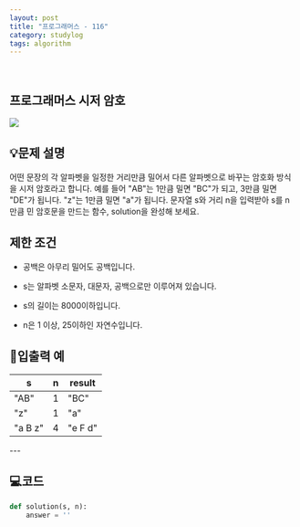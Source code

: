 ```yaml
---
layout: post
title: "프로그래머스 - 116"
category: studylog
tags: algorithm
---
```


<br>

## 프로그래머스 시저 암호


![](https://velog.velcdn.com/images/dlsdud9098/post/e1464da6-734f-4172-a5d3-8df73b71a328/image.png)
## 💡문제 설명
어떤 문장의 각 알파벳을 일정한 거리만큼 밀어서 다른 알파벳으로 바꾸는 암호화 방식을 시저 암호라고 합니다.  예를 들어 "AB"는 1만큼 밀면 "BC"가 되고, 3만큼 밀면 "DE"가 됩니다. "z"는 1만큼 밀면 "a"가 됩니다. 문자열 s와 거리 n을 입력받아 s를 n만큼 민 암호문을 만드는 함수, solution을 완성해 보세요.


## 제한 조건
* 공백은 아무리 밀어도 공백입니다.




* s는 알파벳 소문자, 대문자, 공백으로만 이루어져 있습니다.




* s의 길이는 8000이하입니다.




* n은 1 이상, 25이하인 자연수입니다.




## 🔢입출력 예




<table><thead><tr><th>s</th><th>n</th><th>result</th></tr></thead><tbody><tr><td>"AB"</td><td>1</td><td>"BC"</td></tr><tr><td>"z"</td><td>1</td><td>"a"</td></tr><tr><td>"a B z"</td><td>4</td><td>"e F d"</td></tr></tbody>
</table>
---


## 💻코드


```python
def solution(s, n):
    answer = ''
